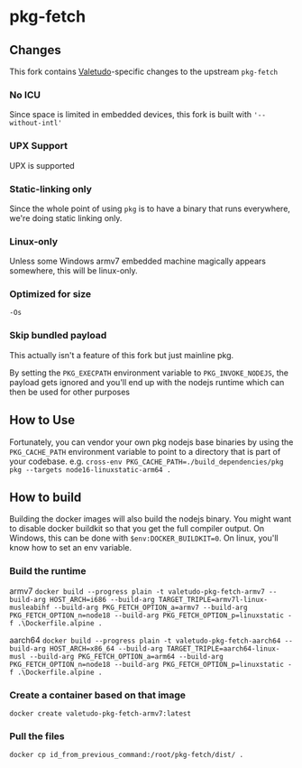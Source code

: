 # pkg-fetch

## Changes

This fork contains [Valetudo](https://github.com/Hypfer/Valetudo)-specific changes to the upstream `pkg-fetch`

### No ICU

Since space is limited in embedded devices, this fork is built with `'--without-intl'`

### UPX Support

UPX is supported

### Static-linking only

Since the whole point of using `pkg` is to have a binary that runs everywhere, we're doing static linking only.

### Linux-only

Unless some Windows armv7 embedded machine magically appears somewhere, this will be linux-only.

### Optimized for size

`-Os`

### Skip bundled payload

This actually isn't a feature of this fork but just mainline pkg.

By setting the `PKG_EXECPATH` environment variable to `PKG_INVOKE_NODEJS`, the payload gets ignored and you'll end up
with the nodejs runtime which can then be used for other purposes

## How to Use

Fortunately, you can vendor your own pkg nodejs base binaries by using the `PKG_CACHE_PATH` environment variable to point
to a directory that is part of your codebase. e.g. `cross-env PKG_CACHE_PATH=./build_dependencies/pkg pkg --targets node16-linuxstatic-arm64 .`

## How to build

Building the docker images will also build the nodejs binary.
You might want to disable docker buildkit so that you get the full compiler output.
On Windows, this can be done with `$env:DOCKER_BUILDKIT=0`. On linux, you'll know how to set an env variable.

### Build the runtime

armv7
`docker build --progress plain -t valetudo-pkg-fetch-armv7 --build-arg HOST_ARCH=i686 --build-arg TARGET_TRIPLE=armv7l-linux-musleabihf --build-arg PKG_FETCH_OPTION_a=armv7 --build-arg PKG_FETCH_OPTION_n=node18 --build-arg PKG_FETCH_OPTION_p=linuxstatic -f .\Dockerfile.alpine .`

aarch64
`docker build --progress plain -t valetudo-pkg-fetch-aarch64 --build-arg HOST_ARCH=x86_64 --build-arg TARGET_TRIPLE=aarch64-linux-musl --build-arg PKG_FETCH_OPTION_a=arm64 --build-arg PKG_FETCH_OPTION_n=node18 --build-arg PKG_FETCH_OPTION_p=linuxstatic -f .\Dockerfile.alpine .`

### Create a container based on that image

`docker create valetudo-pkg-fetch-armv7:latest`

### Pull the files

`docker cp id_from_previous_command:/root/pkg-fetch/dist/ .`
